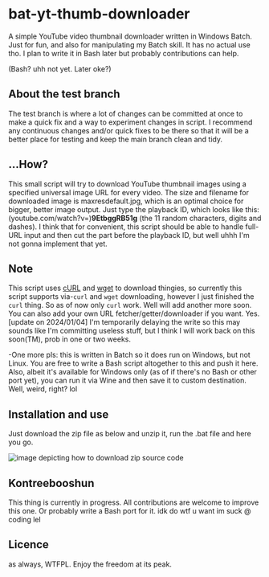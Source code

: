 # bat-yt-thumb-downloader
A simple YouTube video thumbnail downloader written in Windows Batch. 
Just for fun, and also for manipulating my Batch skill. It has no actual use tho. I plan to write it in Bash later but probably contributions can help.

(Bash? uhh not yet. Later oke?)

## About the test branch
The test branch is where a lot of changes can be committed at once to make a quick fix and a way to experiment changes in script. I recommend
any continuous changes and/or quick fixes to be there so that it will be a better place for testing and keep the main branch clean and tidy.

## ...How?
This small script will try to download YouTube thumbnail images using a specified universal image URL for every video.
The size and filename for downloaded image is maxresdefault.jpg, which is an optimal choice for bigger, better image output.
Just type the playback ID, which looks like this: (youtube.com/watch?v=)**9EtbggRB51g** (the 11 random characters, digits and dashes).
I think that for convenient, this script should be able to handle full-URL input and then cut the part before the playback ID, but well uhhh
I'm not gonna implement that yet. 

## Note
This script uses [cURL](https://curl.se) and [wget](https://www.gnu.org/software/wget/) to download thingies, so currently this script supports via-```curl``` and ```wget``` downloading, however I just finished the ```curl``` thing. So as of now only ```curl``` work. Well will add another more soon.
You can also add your own URL fetcher/getter/downloader if you want. Yes.
[update on 2024/01/04] I'm temporarily delaying the write so this may sounds like I'm committing useless stuff, but I think I will work back on this soon(TM), prob in one or two weeks. 

-One more pls: this is written in Batch so it does run on Windows, but not Linux. You are free to write a Bash script altogether to this and push it here. Also, 
albeit it's available for Windows only (as of if there's no Bash or other port yet), you can run it via Wine and then save it to custom destination. Well, weird, right? 
lol 

## Installation and use
Just download the zip file as below and unzip it, run the .bat file and here you go.

![image depicting how to download zip source code](https://cdn.discordapp.com/attachments/1066215979006312478/1203665240592621608/image.png "yes, do it")

## Kontreebooshun 
This thing is currently in progress. All contributions are welcome to improve this one. Or probably write a Bash port for it. idk do wtf u want im suck @ coding lel

## Licence
as always, WTFPL. Enjoy the freedom at its peak.
